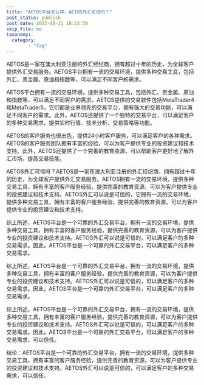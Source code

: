```yaml
---
title: "AETOS平台怎么样，AETOS外汇可信吗？"
post_status: publish
post_date: 2023-08-21 18:12:50
skip_file: no
taxonomy:
  category:
        - "faq"
---
```


AETOS是一家在澳大利亚注册的外汇经纪商，拥有超过十年的历史，为全球客户提供外汇交易服务。AETOS平台拥有一流的交易环境，提供多种交易工具，包括外汇、贵金属、原油和指数等，可以满足不同客户的需求。

AETOS平台拥有一流的交易环境，提供多种交易工具，包括外汇、贵金属、原油和指数等，可以满足不同客户的需求。AETOS提供的交易软件包括MetaTrader4和MetaTrader5，它们都是业界领先的交易平台，拥有强大的交易功能，可以满足不同客户的需求。此外，AETOS还提供了一个独特的交易平台，可以满足客户的多种交易需求，提供实时行情、技术分析、交易策略等功能。

AETOS的客户服务也很出色，提供24小时客户服务，可以满足客户的各种需求。AETOS的客户服务团队拥有丰富的经验，可以为客户提供专业的投资建议和技术支持。此外，AETOS还提供了一个完善的教育资源，可以帮助客户更好地了解外汇市场，提高交易技能。

AETOS外汇可信吗？AETOS是一家在澳大利亚注册的外汇经纪商，拥有超过十年的历史，为全球客户提供外汇交易服务。AETOS拥有一流的交易环境，提供多种交易工具，拥有丰富的客户服务经验，提供完善的教育资源，可以为客户提供专业的投资建议和技术支持。AETOS外汇可以说是可信的，它拥有一流的交易环境，提供多种交易工具，拥有丰富的客户服务经验，提供完善的教育资源，可以为客户提供专业的投资建议和技术支持。

综上所述，AETOS平台是一个可靠的外汇交易平台，拥有一流的交易环境，提供多种交易工具，拥有丰富的客户服务经验，提供完善的教育资源，可以为客户提供专业的投资建议和技术支持。AETOS外汇可以说是可信的，可以满足客户的多种交易需求。因此，AETOS平台是一个可靠的外汇交易平台，可以满足客户的多种交易需求。

综上所述，AETOS平台是一个可靠的外汇交易平台，拥有一流的交易环境，提供多种交易工具，拥有丰富的客户服务经验，提供完善的教育资源，可以为客户提供专业的投资建议和技术支持。AETOS外汇可以说是可信的，可以满足客户的多种交易需求。因此，AETOS平台是一个可靠的外汇交易平台，可以满足客户的多种交易需求。

综上所述，AETOS平台是一个可靠的外汇交易平台，拥有一流的交易环境，提供多种交易工具，拥有丰富的客户服务经验，提供完善的教育资源，可以为客户提供专业的投资建议和技术支持。AETOS外汇可以说是可信的，可以满足客户的多种交易需求。因此，AETOS平台是一个可靠的外汇交易平台，可以满足客户的多种交易需求，可以信任。

结论：AETOS平台是一个可靠的外汇交易平台，拥有一流的交易环境，提供多种交易工具，拥有丰富的客户服务经验，提供完善的教育资源，可以为客户提供专业的投资建议和技术支持。AETOS外汇可以说是可信的，可以满足客户的多种交易需求，可以信任。
